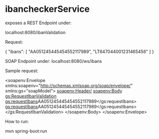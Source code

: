 # ibancheckerService

exposes a REST Endpoint under:

localhost:8080/ibanValidation

Request:

{
    "ibans": [
        "AA051245445454552117989",
        "LT647044001231465456"
    ]
}


SOAP Endpoint under:
localhost:8080/ws/ibans

Sample request:

<soapenv:Envelope xmlns:soapenv="http://schemas.xmlsoap.org/soap/envelope/"
				  xmlns:gs="soapModel">
   <soapenv:Header/>
   <soapenv:Body>
      <gs:RequestIbanValidation>
         <gs:requestIbans>AA051245445454552117989</gs:requestIbans>
         <gs:requestIbans>AA051245445454552117989</gs:requestIbans>
      </gs:RequestIbanValidation>
   </soapenv:Body>
</soapenv:Envelope>



How to run:

mvn spring-boot:run
